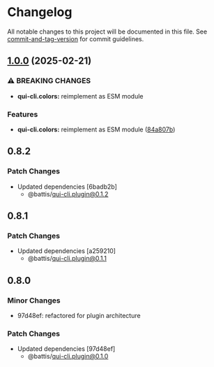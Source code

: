 # Changelog

All notable changes to this project will be documented in this file. See [commit-and-tag-version](https://github.com/absolute-version/commit-and-tag-version) for commit guidelines.

## [1.0.0](https://github.com/battis/qui-cli/compare/colors/0.8.2...colors/1.0.0) (2025-02-21)


### ⚠ BREAKING CHANGES

* **qui-cli.colors:** reimplement as ESM module

### Features

* **qui-cli.colors:** reimplement as ESM module ([84a807b](https://github.com/battis/qui-cli/commit/84a807bef81db54f12c259cbc0e89adce9e3c3dd))

## 0.8.2

### Patch Changes

- Updated dependencies [6badb2b]
  - @battis/qui-cli.plugin@0.1.2

## 0.8.1

### Patch Changes

- Updated dependencies [a259210]
  - @battis/qui-cli.plugin@0.1.1

## 0.8.0

### Minor Changes

- 97d48ef: refactored for plugin architecture

### Patch Changes

- Updated dependencies [97d48ef]
  - @battis/qui-cli.plugin@0.1.0

